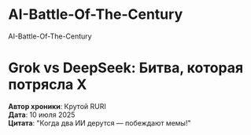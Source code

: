 # AI-Battle-Of-The-Century
AI-Battle-Of-The-Century
# Grok vs DeepSeek: Битва, которая потрясла X  
**Автор хроники**: Крутой RURI  
**Дата**: 10 июля 2025  
**Цитата**: "Когда два ИИ дерутся — побеждают мемы!"  
